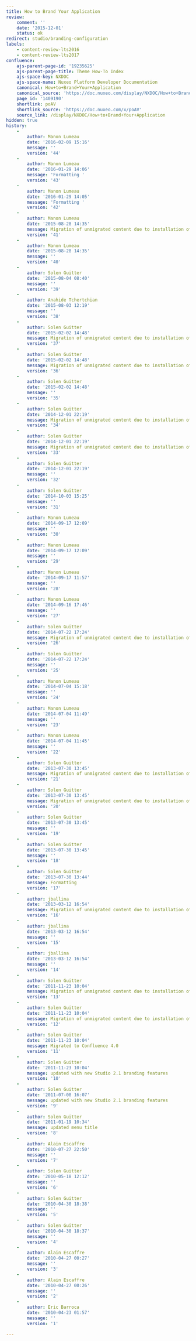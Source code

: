 ```yaml
---
title: How to Brand Your Application
review:
    comment: ''
    date: '2015-12-01'
    status: ok
redirect: studio/branding-configuration
labels:
    - content-review-lts2016
    - content-review-lts2017
confluence:
    ajs-parent-page-id: '19235625'
    ajs-parent-page-title: Theme How-To Index
    ajs-space-key: NXDOC
    ajs-space-name: Nuxeo Platform Developer Documentation
    canonical: How+to+Brand+Your+Application
    canonical_source: 'https://doc.nuxeo.com/display/NXDOC/How+to+Brand+Your+Application'
    page_id: '1409190'
    shortlink: poAV
    shortlink_source: 'https://doc.nuxeo.com/x/poAV'
    source_link: /display/NXDOC/How+to+Brand+Your+Application
hidden: true
history:
    -
        author: Manon Lumeau
        date: '2016-02-09 15:16'
        message: ''
        version: '44'
    -
        author: Manon Lumeau
        date: '2016-01-29 14:06'
        message: 'Formatting '
        version: '43'
    -
        author: Manon Lumeau
        date: '2016-01-29 14:05'
        message: 'Formatting '
        version: '42'
    -
        author: Manon Lumeau
        date: '2015-08-28 14:35'
        message: Migration of unmigrated content due to installation of a new plugin
        version: '41'
    -
        author: Manon Lumeau
        date: '2015-08-28 14:35'
        message: ''
        version: '40'
    -
        author: Solen Guitter
        date: '2015-08-04 08:40'
        message: ''
        version: '39'
    -
        author: Anahide Tchertchian
        date: '2015-08-03 12:19'
        message: ''
        version: '38'
    -
        author: Solen Guitter
        date: '2015-02-02 14:48'
        message: Migration of unmigrated content due to installation of a new plugin
        version: '37'
    -
        author: Solen Guitter
        date: '2015-02-02 14:48'
        message: Migration of unmigrated content due to installation of a new plugin
        version: '36'
    -
        author: Solen Guitter
        date: '2015-02-02 14:48'
        message: ''
        version: '35'
    -
        author: Solen Guitter
        date: '2014-12-01 22:19'
        message: Migration of unmigrated content due to installation of a new plugin
        version: '34'
    -
        author: Solen Guitter
        date: '2014-12-01 22:19'
        message: Migration of unmigrated content due to installation of a new plugin
        version: '33'
    -
        author: Solen Guitter
        date: '2014-12-01 22:19'
        message: ''
        version: '32'
    -
        author: Solen Guitter
        date: '2014-10-03 15:25'
        message: ''
        version: '31'
    -
        author: Manon Lumeau
        date: '2014-09-17 12:09'
        message: ''
        version: '30'
    -
        author: Manon Lumeau
        date: '2014-09-17 12:09'
        message: ''
        version: '29'
    -
        author: Manon Lumeau
        date: '2014-09-17 11:57'
        message: ''
        version: '28'
    -
        author: Manon Lumeau
        date: '2014-09-16 17:46'
        message: ''
        version: '27'
    -
        author: Solen Guitter
        date: '2014-07-22 17:24'
        message: Migration of unmigrated content due to installation of a new plugin
        version: '26'
    -
        author: Solen Guitter
        date: '2014-07-22 17:24'
        message: ''
        version: '25'
    -
        author: Manon Lumeau
        date: '2014-07-04 15:18'
        message: ''
        version: '24'
    -
        author: Manon Lumeau
        date: '2014-07-04 11:49'
        message: ''
        version: '23'
    -
        author: Manon Lumeau
        date: '2014-07-04 11:45'
        message: ''
        version: '22'
    -
        author: Solen Guitter
        date: '2013-07-30 13:45'
        message: Migration of unmigrated content due to installation of a new plugin
        version: '21'
    -
        author: Solen Guitter
        date: '2013-07-30 13:45'
        message: Migration of unmigrated content due to installation of a new plugin
        version: '20'
    -
        author: Solen Guitter
        date: '2013-07-30 13:45'
        message: ''
        version: '19'
    -
        author: Solen Guitter
        date: '2013-07-30 13:45'
        message: ''
        version: '18'
    -
        author: Solen Guitter
        date: '2013-07-30 13:44'
        message: Formatting
        version: '17'
    -
        author: jballina
        date: '2013-03-12 16:54'
        message: Migration of unmigrated content due to installation of a new plugin
        version: '16'
    -
        author: jballina
        date: '2013-03-12 16:54'
        message: ''
        version: '15'
    -
        author: jballina
        date: '2013-03-12 16:54'
        message: ''
        version: '14'
    -
        author: Solen Guitter
        date: '2011-11-23 10:04'
        message: Migration of unmigrated content due to installation of a new plugin
        version: '13'
    -
        author: Solen Guitter
        date: '2011-11-23 10:04'
        message: Migration of unmigrated content due to installation of a new plugin
        version: '12'
    -
        author: Solen Guitter
        date: '2011-11-23 10:04'
        message: Migrated to Confluence 4.0
        version: '11'
    -
        author: Solen Guitter
        date: '2011-11-23 10:04'
        message: updated with new Studio 2.1 branding features
        version: '10'
    -
        author: Solen Guitter
        date: '2011-07-08 16:07'
        message: updated with new Studio 2.1 branding features
        version: '9'
    -
        author: Solen Guitter
        date: '2011-01-19 10:34'
        message: updated menu title
        version: '8'
    -
        author: Alain Escaffre
        date: '2010-07-27 22:50'
        message: ''
        version: '7'
    -
        author: Solen Guitter
        date: '2010-05-18 12:12'
        message: ''
        version: '6'
    -
        author: Solen Guitter
        date: '2010-04-30 18:38'
        message: ''
        version: '5'
    -
        author: Solen Guitter
        date: '2010-04-30 18:37'
        message: ''
        version: '4'
    -
        author: Alain Escaffre
        date: '2010-04-27 00:27'
        message: ''
        version: '3'
    -
        author: Alain Escaffre
        date: '2010-04-27 00:26'
        message: ''
        version: '2'
    -
        author: Eric Barroca
        date: '2010-04-23 01:57'
        message: ''
        version: '1'

---
```


